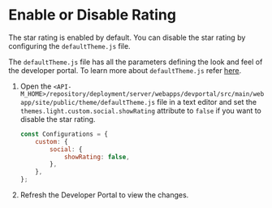 # Enable or Disable Rating

The star rating is enabled by default. You can disable the star rating by configuring the `defaultTheme.js` file.

The `defaultTheme.js` file has all the parameters defining the look and feel of the developer portal. To learn more about `defaultTheme.js` refer [here]({{base_path}}/reference/customize-product/customizations/customizing-the-developer-portal/overriding-developer-portal-theme/#global-theming).

1. Open the `<API-M_HOME>/repository/deployment/server/webapps/devportal/src/main/webapp/site/public/theme/defaultTheme.js` file in a text editor and set the `themes.light.custom.social.showRating` attribute to `false` if you want to disable the star rating.

    ```js
    const Configurations = {
        custom: {
            social: {
                showRating: false,
            },
        },
    };
    ```

2. Refresh the Developer Portal to view the changes.